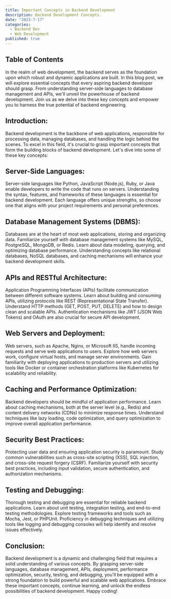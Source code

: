 ```yaml
---
title: Important Concepts in Backend Development
description: Backend Development Concepts.
date: "2023-7-17"
categories:
  - Backend Dev
  - Web Development
published: true
---
```


## Table of Contents

In the realm of web development, the backend serves as the foundation upon which robust and dynamic applications are built. In this blog post, we will explore essential concepts that every aspiring backend developer should grasp. From understanding server-side languages to database management and APIs, we'll unveil the powerhouse of backend development. Join us as we delve into these key concepts and empower you to harness the true potential of backend engineering.

## Introduction:

Backend development is the backbone of web applications, responsible for processing data, managing databases, and handling the logic behind the scenes. To excel in this field, it's crucial to grasp important concepts that form the building blocks of backend development. Let's dive into some of these key concepts:

## Server-Side Languages:

Server-side languages like Python, JavaScript (Node.js), Ruby, or Java enable developers to write the code that runs on servers. Understanding the syntax, features, and frameworks of these languages is essential for backend development. Each language offers unique strengths, so choose one that aligns with your project requirements and personal preferences.

## Database Management Systems (DBMS):

Databases are at the heart of most web applications, storing and organizing data. Familiarize yourself with database management systems like MySQL, PostgreSQL, MongoDB, or Redis. Learn about data modeling, querying, and optimizing database performance. Understanding concepts like relational databases, NoSQL databases, and caching mechanisms will enhance your backend development skills.

## APIs and RESTful Architecture:

Application Programming Interfaces (APIs) facilitate communication between different software systems. Learn about building and consuming APIs, utilizing protocols like REST (Representational State Transfer). Understand HTTP methods (GET, POST, PUT, DELETE) and how to design clean and scalable APIs. Authentication mechanisms like JWT (JSON Web Tokens) and OAuth are also crucial for secure API development.

## Web Servers and Deployment:

Web servers, such as Apache, Nginx, or Microsoft IIS, handle incoming requests and serve web applications to users. Explore how web servers work, configure virtual hosts, and manage server environments. Gain familiarity with deploying applications to production servers and utilizing tools like Docker or container orchestration platforms like Kubernetes for scalability and reliability.

## Caching and Performance Optimization:

Backend developers should be mindful of application performance. Learn about caching mechanisms, both at the server level (e.g., Redis) and content delivery networks (CDNs) to minimize response times. Understand techniques like lazy loading, code optimization, and query optimization to improve overall application performance.

## Security Best Practices:

Protecting user data and ensuring application security is paramount. Study common vulnerabilities such as cross-site scripting (XSS), SQL injection, and cross-site request forgery (CSRF). Familiarize yourself with security best practices, including input validation, secure authentication, and authorization mechanisms.

## Testing and Debugging:

Thorough testing and debugging are essential for reliable backend applications. Learn about unit testing, integration testing, and end-to-end testing methodologies. Explore testing frameworks and tools such as Mocha, Jest, or PHPUnit. Proficiency in debugging techniques and utilizing tools like logging and debugging consoles will help identify and resolve issues effectively.

## Conclusion:

Backend development is a dynamic and challenging field that requires a solid understanding of various concepts. By grasping server-side languages, database management, APIs, deployment, performance optimization, security, testing, and debugging, you'll be equipped with a strong foundation to build powerful and scalable web applications. Embrace these important concepts, continue learning, and unlock the endless possibilities of backend development. Happy coding!
